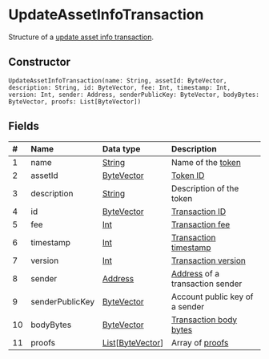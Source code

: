 # UpdateAssetInfoTransaction

Structure of a [update asset info transaction](/blockchain/transaction-type/update-asset-info-transaction.md).

## Constructor

``` ride
UpdateAssetInfoTransaction(name: String, assetId: ByteVector, description: String, id: ByteVector, fee: Int, timestamp: Int, version: Int, sender: Address, senderPublicKey: ByteVector, bodyBytes: ByteVector, proofs: List[ByteVector])
```

## Fields

| # | Name | Data type | Description |
| :--- | :--- | :--- | :--- |
| 1 | name | [String](/en/ride/data-types/string.md) | Name of the [token](/blockchain/token.md) |
| 2 | assetId | [ByteVector](/ride/data-types/byte-vector.md) | [Token ID](/blockchain/token/token-id.md) |
| 3 | description | [String](/en/ride/data-types/string.md) | Description of the token |
| 4 | id | [ByteVector](/ride/data-types/byte-vector.md) | [Transaction ID](/blockchain/transaction/transaction-id.md) |
| 5 | fee | [Int](/ride/data-types/int.md) | [Transaction fee](/blockchain/transaction/transaction-fee.md) |
| 6 | timestamp | [Int](/ride/data-types/int.md) | [Transaction timestamp](/blockchain/transaction/transaction-timestamp.md) |
| 7 | version | [Int](/ride/data-types/int.md) | [Transaction version](/blockchain/transaction/transaction-version.md) |
| 8 | sender | [Address](/ride/structures/common-structures/address.md) | [Address](/blockchain/account/address.md) of a transaction sender |
| 9 | senderPublicKey | [ByteVector](/ride/data-types/byte-vector.md) | Account public key of a sender |
| 10 | bodyBytes | [ByteVector](/ride/data-types/byte-vector.md) | [Transaction body bytes](/blockchain/transaction/transaction-body-bytes.md) |
| 11 | proofs | [List](/ride/data-types/list.md)[[ByteVector](/ride/data-types/byte-vector.md)] | Array of [proofs](/blockchain/transaction/transaction-proof.md) |

